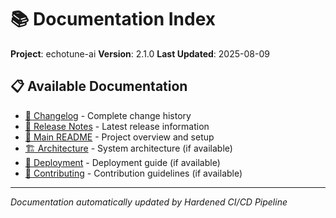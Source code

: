 # 📚 Documentation Index

**Project**: echotune-ai
**Version**: 2.1.0
**Last Updated**: 2025-08-09

## 📋 Available Documentation

- [📝 Changelog](../CHANGELOG.md) - Complete change history
- [🚀 Release Notes](RELEASE_NOTES.md) - Latest release information
- [📖 Main README](../README.md) - Project overview and setup
- [🏗️ Architecture](ARCHITECTURE.md) - System architecture (if available)
- [🚀 Deployment](DEPLOYMENT.md) - Deployment guide (if available)
- [🤝 Contributing](../CONTRIBUTING.md) - Contribution guidelines (if available)

---

*Documentation automatically updated by Hardened CI/CD Pipeline*
